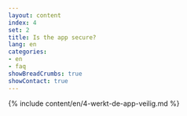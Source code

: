 ```yaml
---
layout: content
index: 4
set: 2
title: Is the app secure?
lang: en
categories:
- en
- faq
showBreadCrumbs: true
showContact: true
---
```

{% include content/en/4-werkt-de-app-veilig.md %}
